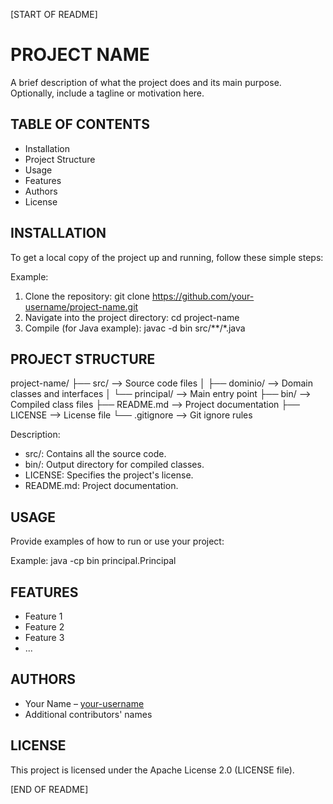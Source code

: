 [START OF README]

PROJECT NAME
============

A brief description of what the project does and its main purpose.  
Optionally, include a tagline or motivation here.

TABLE OF CONTENTS
-----------------
- Installation
- Project Structure
- Usage
- Features
- Authors
- License

INSTALLATION
------------

To get a local copy of the project up and running, follow these simple steps:

Example:
1. Clone the repository:
   git clone https://github.com/your-username/project-name.git
2. Navigate into the project directory:
   cd project-name
3. Compile (for Java example):
   javac -d bin src/**/*.java

PROJECT STRUCTURE
-----------------

project-name/
├── src/                      --> Source code files
│   ├── dominio/              --> Domain classes and interfaces
│   └── principal/            --> Main entry point
├── bin/                      --> Compiled class files
├── README.md                 --> Project documentation
├── LICENSE                   --> License file
└── .gitignore                --> Git ignore rules

Description:
- src/: Contains all the source code.
- bin/: Output directory for compiled classes.
- LICENSE: Specifies the project's license.
- README.md: Project documentation.

USAGE
-----

Provide examples of how to run or use your project:

Example:
java -cp bin principal.Principal

FEATURES
--------

- Feature 1
- Feature 2
- Feature 3
- ...

AUTHORS
-------

- Your Name – [your-username](https://github.com/your-username)
- Additional contributors' names

LICENSE
-------

This project is licensed under the Apache License 2.0 (LICENSE file).

[END OF README]